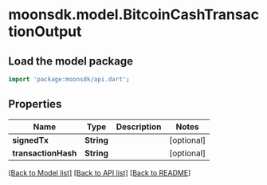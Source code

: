 # moonsdk.model.BitcoinCashTransactionOutput

## Load the model package

```dart
import 'package:moonsdk/api.dart';
```

## Properties

| Name                | Type       | Description | Notes       |
| ------------------- | ---------- | ----------- | ----------- |
| **signedTx**        | **String** |             | \[optional] |
| **transactionHash** | **String** |             | \[optional] |

[\[Back to Model list\]](./#documentation-for-models) [\[Back to API list\]](./#documentation-for-api-endpoints) [\[Back to README\]](./)
